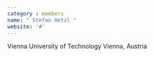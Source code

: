 ```yaml
---
category : members
name: " Stefan Hetzl " 
website: '#'
---
```

Vienna University of Technology
Vienna, Austria

